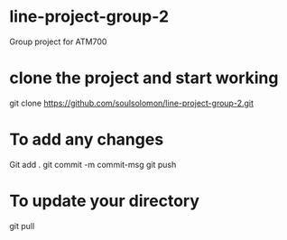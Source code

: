 # line-project-group-2
Group project for ATM700
# clone the project and start working
git clone https://github.com/soulsolomon/line-project-group-2.git
# To add any changes 
Git add .
git commit -m commit-msg
git push
# To update your directory
git pull
